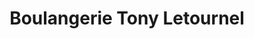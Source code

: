 ---
title: "Boulangerie Tony Letournel"
url: /franqueville-saint-pierre/boulangerie-tony-letournel/
shop: boulangerie
---